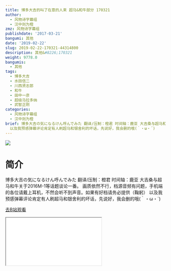 ```yaml
---
title: 博多大吉的叫了在意的人来 超马&和牛部分 170321
author:
  - 风物诗字幕组
  - 汉中则为橙
zmz: 风物诗字幕组
publishdate: '2017-03-21'
bangumi: 其他
date: '2019-02-22'
slug: 2019-02-22-170321-44314800
description: 其他&#8226;170321
weight: 9778.0
bangumis:
  - 其他
tags:
  - 博多大吉
  - 水田信二
  - 川西贤志郎
  - 和牛
  - 田中一彦
  - 超级马拉多纳
  - 武智正刚
categories:
  - 风物诗字幕组
  - 汉中则为橙
brief: 博多大吉の気になるけん呼んでみた 翻译/压制：橙君 时间轴：鹿亚 大吉桑与超马和牛关于2016M-1等话题谈论一番。 画质依然不行，档源音频有问题，手机端的各位请戴上耳机，不然会听不到声音。如果有好档请务必提供（鞠躬）
  以及我预感弹幕评论肯定有人刷超马和银舍利的坏话，先说好，我会删的哦(｀・ω・´)
---
```

![](https://i.imgur.com/MeuqAzI.jpg)
# 简介  
博多大吉の気になるけん呼んでみた
翻译/压制：橙君 时间轴：鹿亚
大吉桑与超马和牛关于2016M-1等话题谈论一番。
画质依然不行，档源音频有问题，手机端的各位请戴上耳机，不然会听不到声音。如果有好档请务必提供（鞠躬）
以及我预感弹幕评论肯定有人刷超马和银舍利的坏话，先说好，我会删的哦(｀・ω・´)  

[去B站观看](https://www.bilibili.com/video/av44314800/)
<div class ="resp-container"><iframe class="testiframe" src="//player.bilibili.com/player.html?aid=44314800"", scrolling="no", allowfullscreen="true" > </iframe></div> 
